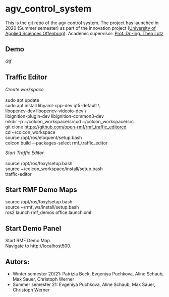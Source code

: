 # agv_control_system

This is the git repo of the agv control system. 
The project has launched in 2020 (Summer semester) as part of the innovation project (<a href="https://www.hs-offenburg.de/">University of Applied Sciences Offenburg</a>).
Academic supervisor:  <a href="https://imla.hs-offenburg.de/personen/prof-dr-ing-theo-lutz/">Prof. Dr.-Ing. Theo Lutz</a>

## Demo

*Gif* 

## Traffic Editor

*Create workspace* <br> <br>
sudo apt update <br>
sudo apt install libyaml-cpp-dev qt5-default \  <br>
libopencv-dev libopencv-videoio-dev \   <br>
libignition-plugin-dev libignition-common3-dev <br>
mkdir -p ~/colcon_workspace/srccd ~/colcon_workspace/src <br>
git clone https://github.com/open-rmf/rmf_traffic_editorcd  <br>
cd ~/colcon_workspace <br>
source /opt/ros/eloquent/setup.bash <br>
colcon build --packages-select rmf_traffic_editor <br>

*Start Traffic Editor* <br> <br>
source /opt/ros/foxy/setup.bash <br>
source ~/colcon_workspace/install/setup.bash <br>
traffic-editor

## Start RMF Demo Maps
source /opt/ros/foxy/setup.bash <br>
source ~/rmf_ws/install/setup.bash <br>
ros2 launch rmf_demos office.launch.xml <br>

## Start Demo Panel
Start RMF Demo Map. <br>
Navigate to http://localhost500.

## Autors: 
- Winter semester 20/21: Patrizia Beck, Evgeniya Puchkova, Aline Schaub, Max Sauer, Christoph Werner
- Summer semester 21: Evgeniya Puchkova, Aline Schaub, Max Sauer, Christoph Werner
